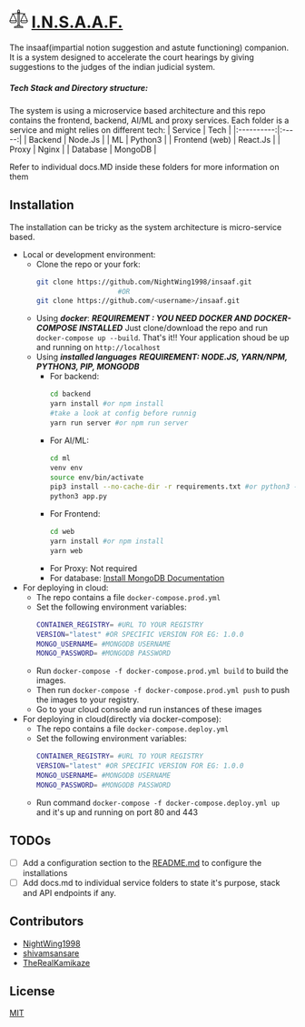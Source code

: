 # <img src="web/public/law.png" alt="insaaf logo" width=32 height=32 > [I.N.S.A.A.F.](https://insaaf.westindia.cloudapp.azure.com/)

The insaaf(impartial notion suggestion and astute functioning) companion. It is a system designed to accelerate the court hearings by giving suggestions to the judges of the indian judicial system.

##### Tech Stack and Directory structure:

The system is using a microservice based architecture and this repo contains the frontend, backend, AI/ML and proxy services. Each folder is a service and might relies on different tech:
| Service | Tech |
|:----------:|:-----:|
| Backend | Node.Js |
| ML | Python3 |
| Frontend (web) | React.Js |
| Proxy | Nginx |
| Database | MongoDB |

Refer to individual docs.MD inside these folders for more information on them

## Installation

The installation can be tricky as the system architecture is micro-service based.

-   Local or development environment:
    -   Clone the repo or your fork:
        ```bash
        git clone https://github.com/NightWing1998/insaaf.git
                            #OR
        git clone https://github.com/<username>/insaaf.git
        ```
    -   Using **_docker_**:
        **_REQUIREMENT : YOU NEED DOCKER AND DOCKER-COMPOSE INSTALLED_**
        Just clone/download the repo and run `docker-compose up --build`. That's it!! Your application shoud be up and running on `http://localhost`
    -   Using **_installed languages_**
        **_REQUIREMENT: NODE.JS, YARN/NPM, PYTHON3, PIP, MONGODB_**
        -   For backend:
            ```bash
            cd backend
            yarn install #or npm install
            #take a look at config before runnig
            yarn run server #or npm run server
            ```
        -   For AI/ML:
            ```bash
            cd ml
            venv env
            source env/bin/activate
            pip3 install --no-cache-dir -r requirements.txt #or python3 -m pip install --no-cache-dir -r requirements.txt
            python3 app.py
            ```
        -   For Frontend:
            ```bash
            cd web
            yarn install #or npm install
            yarn web
            ```
        -   For Proxy:
            Not required
        -   For database:
            [Install MongoDB Documentation](https://docs.mongodb.com/manual/installation/)
-   For deploying in cloud:
    -   The repo contains a file `docker-compose.prod.yml`
    -   Set the following environment variables:
        ```bash
        CONTAINER_REGISTRY= #URL TO YOUR REGISTRY
        VERSION="latest" #OR SPECIFIC VERSION FOR EG: 1.0.0
        MONGO_USERNAME= #MONGODB USERNAME
        MONGO_PASSWORD= #MONGODB PASSWORD
        ```
    -   Run `docker-compose -f docker-compose.prod.yml build` to build the images.
    -   Then run `docker-compose -f docker-compose.prod.yml push` to push the images to your registry.
    -   Go to your cloud console and run instances of these images
-   For deploying in cloud(directly via docker-compose):
    -   The repo contains a file `docker-compose.deploy.yml`
    -   Set the following environment variables:
        ```bash
        CONTAINER_REGISTRY= #URL TO YOUR REGISTRY
        VERSION="latest" #OR SPECIFIC VERSION FOR EG: 1.0.0
        MONGO_USERNAME= #MONGODB USERNAME
        MONGO_PASSWORD= #MONGODB PASSWORD
        ```
    -   Run command `docker-compose -f docker-compose.deploy.yml up` and it's up and running on port 80 and 443

## TODOs

-   [ ] Add a configuration section to the [README.md](#) to configure the installations
-   [ ] Add docs.md to individual service folders to state it's purpose, stack and API endpoints if any.

## Contributors

-   [NightWing1998](https://github.com/NightWing1998)
-   [shivamsansare](https://github.com/shivamsansare)
-   [TheRealKamikaze](https://github.com/TheRealKamikaze)

## License

[MIT](LICENSE)
